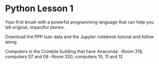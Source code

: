 # Python Lesson 1
Your first brush with a powerful programming language that can help you tell original, impactful stories. 

Download the PPP loan data and the Jupyter notebook tutorial and follow along.

Computers in the Cronkite building that have Anaconda: 
-Room 318, computers 07 and 08 
-Room 320, computers 10, 11 and 12

